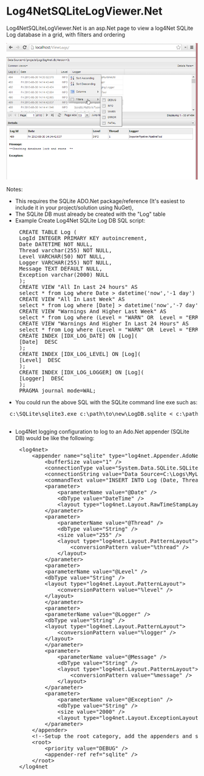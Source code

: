 Log4NetSQLiteLogViewer.Net
==========================
Log4NetSQLiteLogViewer.Net is an asp.Net page to view a log4Net SQLite Log database in a grid, with filters and ordering

![Log Grid View](/ViewLog.png "View Log - Grid View")

Notes: 
 * This requires the SQLite ADO.Net package/reference (It's easiest to include it in your project/solution using NuGet), 
 * The SQLite DB must already be created with the "Log" table
 * Example Create Log4Net SQLite Log DB SQL script:
<Pre>
	CREATE TABLE Log (
	LogId INTEGER PRIMARY KEY autoincrement,
	Date DATETIME NOT NULL,
	Thread varchar(255) NOT NULL,
	Level VARCHAR(50) NOT NULL,
	Logger VARCHAR(255) NOT NULL,
	Message TEXT DEFAULT NULL,
	Exception varchar(2000) NULL
	);
	CREATE VIEW "All In Last 24 hours" AS  
	select * from Log where Date > datetime('now','-1 day') ORDER BY LogId DESC;
	CREATE VIEW "All In Last Week" AS  
	select * from Log where [Date] > datetime('now','-7 day') ORDER BY LogId DESC;
	CREATE VIEW "Warnings And Higher Last Week" AS  
	select * from Log where (Level = "WARN" OR  Level = "ERROR"  OR  Level = "FATAL") AND (Date > datetime('now','-7 day') ) ORDER BY LogId DESC;
	CREATE VIEW "Warnings And Higher In Last 24 Hours" AS  
	select * from Log where (Level = "WARN" OR  Level = "ERROR"  OR  Level = "FATAL") AND (Date > datetime('now','-1 day') ) ORDER BY LogId DESC;
	CREATE INDEX [IDX_LOG_DATE] ON [Log](
	[Date]  DESC
	);
	CREATE INDEX [IDX_LOG_LEVEL] ON [Log](
	[Level]  DESC
	);
	CREATE INDEX [IDX_LOG_LOGGER] ON [Log](
	[Logger]  DESC
	);
	PRAGMA journal_mode=WAL;
</Pre>
 * You could run the above SQL with the SQLite command line exe such as:
 <pre>
 c:\SQLite\sqlite3.exe c:\path\to\new\LogDB.sqlite < c:\path\to\CreateLog4NetDbSQLScript.sql
 </pre>
 * Log4Net logging configuration to log to an Ado.Net appender (SQLite DB) would be like the following:
<pre>
	&lt;log4net&gt;
		&lt;appender name="sqlite" type="log4net.Appender.AdoNetAppender"&gt;
			&lt;bufferSize value="1" /&gt;
			&lt;connectionType value="System.Data.SQLite.SQLiteConnection, System.Data.SQLite" /&gt;
			&lt;connectionString value="Data Source=C:\Logs\MyLog.sqlite;Version=3;" /&gt;
			&lt;commandText value="INSERT INTO Log (Date, Thread, Level, Logger, Message, Exception) VALUES (@Date, @Thread, @Level, @Logger, @Message, @Exception)" /&gt;
			&lt;parameter&gt;
				&lt;parameterName value="@Date" /&gt;
				&lt;dbType value="DateTime" /&gt;
				&lt;layout type="log4net.Layout.RawTimeStampLayout" /&gt;
			&lt;/parameter&gt;
			&lt;parameter&gt;
				&lt;parameterName value="@Thread" /&gt;
				&lt;dbType value="String" /&gt;
				&lt;size value="255" /&gt;
				&lt;layout type="log4net.Layout.PatternLayout"&gt;
					&lt;conversionPattern value="%thread" /&gt;
				&lt;/layout&gt;
			&lt;/parameter&gt;
			&lt;parameter&gt;
			&lt;parameterName value="@Level" /&gt;
			&lt;dbType value="String" /&gt;
			&lt;layout type="log4net.Layout.PatternLayout"&gt;
				&lt;conversionPattern value="%level" /&gt;
			&lt;/layout&gt;
			&lt;/parameter&gt;
			&lt;parameter&gt;
			&lt;parameterName value="@Logger" /&gt;
			&lt;dbType value="String" /&gt;
			&lt;layout type="log4net.Layout.PatternLayout"&gt;
				&lt;conversionPattern value="%logger" /&gt;
			&lt;/layout&gt;
			&lt;/parameter&gt;
			&lt;parameter&gt;
				&lt;parameterName value="@Message" /&gt;
				&lt;dbType value="String" /&gt;
				&lt;layout type="log4net.Layout.PatternLayout"&gt;
					&lt;conversionPattern value="%message" /&gt;
				&lt;/layout&gt;
			&lt;/parameter&gt;
			&lt;parameter&gt;
				&lt;parameterName value="@Exception" /&gt;
				&lt;dbType value="String" /&gt;
				&lt;size value="2000" /&gt;
				&lt;layout type="log4net.Layout.ExceptionLayout" /&gt;
			&lt;/parameter&gt;
		&lt;/appender&gt;
		&lt;!--Setup the root category, add the appenders and set the default priority --&gt;
		&lt;root&gt;
			&lt;priority value="DEBUG" /&gt;
			&lt;appender-ref ref="sqlite" /&gt;
		&lt;/root&gt;
	&lt;/log4net
</pre>
